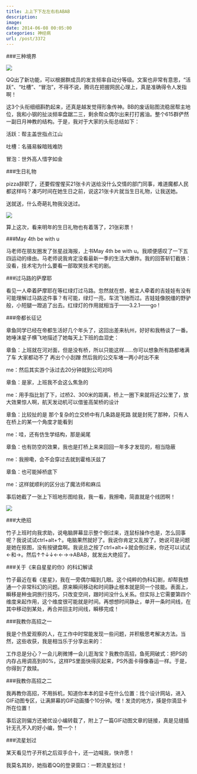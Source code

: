 ```yaml
---
title: 上上下下左左右右ABAB
description: 
image: 
date: 2014-06-08 00:05:00
categories: 神经病
url: /post/3372
---
```


###三种境界

![](https://storageapi.fleek.co/0a3a8890-e65e-47ce-93d7-0442b9209d38-bucket/blog/posts/2014-06/06-08/1.jpg)

QQ出了新功能，可以根据群成员的发言频率自动分等级。文案也非常有意思，“活跃”、“吐槽”、“冒泡”，不得不说，腾讯在把握网民心理上，真是准确得令人发指啊！

这3个头衔细细斟酌起来，还真是越发觉得形象传神。BB的废话贴图流稳居帮主地位，我和小钢的扯淡频率盘踞二三，剩余帮众偶尔出来打打酱油。整个615群俨然一副日月神教的结构。于是，我对于大家的头衔总结如下：

活跃：帮主盖世指点江山

吐槽：名骚易躲暗贱难防

冒泡：世外高人惜字如金

###生日礼物

pizza辞职了，还要假惺惺买21张卡片送给没什么交情的部门同事，难道魔都人民都这样吗？凑巧时间在她生日之前，说这21张卡片就当生日礼物，让我送她。

送就送，什么奇葩礼物我没送过。

![](https://storageapi.fleek.co/0a3a8890-e65e-47ce-93d7-0442b9209d38-bucket/blog/posts/2014-06/06-08/2.jpg)

算上这次，看来明年的生日礼物也有着落了，21张彩票！

###May 4th be with u

马老师在朋友圈发了张星战海报，上书May 4th be with u。我顺便感叹了一下五四运动的缘由。马老师说我肯定没看最新一季的生活大爆炸。我的回答斩钉截铁：没看，技术宅为什么要看一部取笑技术宅的剧。

###过马路的萨摩耶

看见一人牵着萨摩耶在等红绿灯过马路。忽然就在想，被主人牵着的吉娃娃有没有可能理解过马路这件事？有可能，绿灯一亮，车流飞驰而过。吉娃娃像脱缰的野驴般，小短腿一蹬追了出去。红绿灯的作用就相当于——3.2.1——go !

###帝都长征记

章鱼同学已经在帝都生活好几个年头了，这回出差来杭州，好好和我畅谈了一番。她唾沫星子横飞地描述了她每天上下班的血泪史：

章鱼：上班就在河对面，但是没有桥，所以只能这样……你可以想象所有路都堵满了车 大家都动不了 再出个小刮蹭 然后我的公交车堵一两小时出不来

me：然后其实游个泳过去20分钟就到公司对吗

章鱼：是家，上班我不会这么焦急的

me：用手指比划了下，过桥2、300米的距离，桥上一圈下来就将近2公里了，放大效果惊人啊，航天发动机可以借鉴高架桥的设计

章鱼：比较扯的是 那个复杂的立交桥中有几条路是死路 就是封死了那种，只有人在桥上的某一个角度才能看到

me：哇，还有仿生学结构，那是阑尾

章鱼：也有防空的效果，我也是打桥上来来回回一年多才发现的，相当隐蔽

me：我擦嘞，会不会穿过去就到霍格沃兹了

章鱼：也可能掉桥底下

me：这样就顺利的区分出了魔法师和麻瓜

事后她截了一张上下班地形图给我，我一看，我擦嘞，简直就是个线团啊！

![](https://storageapi.fleek.co/0a3a8890-e65e-47ce-93d7-0442b9209d38-bucket/blog/posts/2014-06/06-08/3.jpg)

###大绝招

竹子上班时向我求助，说电脑屏幕显示整个倒过来，连鼠标操作也是，怎么回事呢？我说试试ctrl+alt+↑。电脑果然就好了。我说你肯定又乱按了。她说可是问题是她在抠图，没有按键盘啊。我说总之按了ctrl+alt+↓就会倒过来，你还可以试试←和→。然后↑↑↓↓←←→→ABAB，就发出大绝招了。

###关于《来自星星的你》的科幻解读

竹子最近在看《星星》，我在一旁偶尔瞄到几眼。这个纯粹的伪科幻剧，却帮我想通一个非常科幻的问题。原来瞬间移动和时间静止根本就是同一个技能。表面上，瞬移是种虫洞旅行技巧，只改变空间，跟时间没什么关系。但实际上它需要第四个维度来起作用，这个维度很可能就是时间。再想想时间静止，单开一条时间线，在其中移动到某处，再合并回主时间线，瞬移完成！

###我教你高招之一

我是个热爱观察的人，在工作中时常能发现一些问题，并积极思考解决方法。当然，这些收获，我是相当乐于分享出来的：

工作总是分心？一会儿刷微博一会儿逛淘宝？我教你高招，鱼死网破式：把PS的内存占用调高到80%，这样PS里面快得灰起来，PS外面卡得像春运一样。于是，你得到了救赎。

###我教你高招之二

我再教你高招，不用拆机，知道你本本的显卡在什么位置：找个设计网站，进入GIF动图专区，让满屏幕的GIF动画播个10分钟。嘿！发烫的地方，揍是你滴显卡所在位置！

事后这则偏方还被优设小编转载了，附上了一篇GIF动图文章的链接，真是见缝插针无孔不入的好小编，赞一个！

###流星划过

某天看见竹子开机之后双手合十，还一边喊我，快许愿！

我莫名其妙，她指着QQ的登录窗口：一颗流星划过！